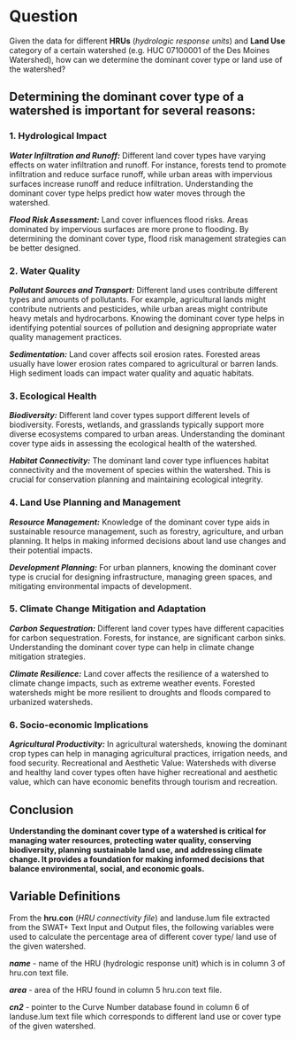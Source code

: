 # Question
Given the data for different **HRUs** (*hydrologic response units*) and **Land Use** category of a certain watershed (e.g. HUC 07100001 of the Des Moines Watershed), how can we determine the dominant cover type or land use of the watershed?

## Determining the dominant cover type of a watershed is important for several reasons:

### 1. Hydrological Impact

  ***Water Infiltration and Runoff:*** Different land cover types have varying effects on water infiltration and runoff. For instance, forests tend to promote infiltration and reduce surface runoff, while urban areas with impervious surfaces increase runoff and reduce infiltration. Understanding the dominant cover type helps predict how water moves through the watershed.
  
  ***Flood Risk Assessment:*** Land cover influences flood risks. Areas dominated by impervious surfaces are more prone to flooding. By determining the dominant cover type, flood risk management strategies can be better designed.
  
### 2. Water Quality

  ***Pollutant Sources and Transport:*** Different land uses contribute different types and amounts of pollutants. For example, agricultural lands might contribute nutrients and pesticides, while urban areas might contribute heavy metals and hydrocarbons. Knowing the dominant cover type helps in identifying potential sources of pollution and designing appropriate water quality management practices.
  
  ***Sedimentation:*** Land cover affects soil erosion rates. Forested areas usually have lower erosion rates compared to agricultural or barren lands. High sediment loads can impact water quality and aquatic habitats.
  
### 3. Ecological Health

  ***Biodiversity:*** Different land cover types support different levels of biodiversity. Forests, wetlands, and grasslands typically support more diverse ecosystems compared to urban areas. Understanding the dominant cover type aids in assessing the ecological health of the watershed.
  
  ***Habitat Connectivity:*** The dominant land cover type influences habitat connectivity and the movement of species within the watershed. This is crucial for conservation planning and maintaining ecological integrity.
  
### 4. Land Use Planning and Management

  ***Resource Management:*** Knowledge of the dominant cover type aids in sustainable resource management, such as forestry, agriculture, and urban planning. It helps in making informed decisions about land use changes and their potential impacts.
  
***Development Planning:*** For urban planners, knowing the dominant cover type is crucial for designing infrastructure, managing green spaces, and mitigating environmental impacts of development.

### 5. Climate Change Mitigation and Adaptation

***Carbon Sequestration:*** Different land cover types have different capacities for carbon sequestration. Forests, for instance, are significant carbon sinks. Understanding the dominant cover type can help in climate change mitigation strategies.

***Climate Resilience:*** Land cover affects the resilience of a watershed to climate change impacts, such as extreme weather events. Forested watersheds might be more resilient to droughts and floods compared to urbanized watersheds.

### 6. Socio-economic Implications
  ***Agricultural Productivity:*** In agricultural watersheds, knowing the dominant crop types can help in managing agricultural practices, irrigation needs, and food security.
Recreational and Aesthetic Value: Watersheds with diverse and healthy land cover types often have higher recreational and aesthetic value, which can have economic benefits through tourism and recreation.

## Conclusion
**Understanding the dominant cover type of a watershed is critical for managing water resources, protecting water quality, conserving biodiversity, planning sustainable land use, and addressing climate change. It provides a foundation for making informed decisions that balance environmental, social, and economic goals.**

## Variable Definitions
From the **hru.con** (*HRU connectivity file*) and landuse.lum file extracted from the SWAT+ Text Input and Output files, the following variables were used to calculate the percentage area of different cover type/ land use of the given watershed.

   ***name*** - name of the HRU (hydrologic response unit) which is in column 3 of  hru.con text file.

  ***area*** - area of the HRU found in column 5 hru.con text file.

  ***cn2*** - pointer to the Curve Number database found in column 6 of landuse.lum text file which corresponds to different land use or cover type of the given watershed.

  
